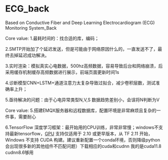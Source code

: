 # ECG_back
Based on Conductive Fiber and Deep Learning Electrocardiogram (ECG) Monitoring System_Back

Core value:
1.最耗时间的：找合适的库，编码；

2.SMTP开始加了个延迟发送，但是可能由于网络原因什么的，一直发送不了，最终去掉延迟成功解决。

3.实时渲染：模拟真实心电数据，500hz高频数据，容易导致后台和网络崩溃，后采用缓存机制缓存高频数据进行展示，前端页面更新时间1s  

4.诊断模型CNN+LSTM+通道注意力太复杂导致过拟合，减少卷积层数，测试准确率上升；

5.亟待解决的问题：由于心电异常类型N,V,S 数据趋势差别小，会误将N判断为V

Core value:
5.搭建EMQX服务器和远程数据库，配置环境是非常麻烦且复杂的一件事，需要耐心

6.TensorFlow 深度学习框架：最开始用的CPU训练，非常非常慢；windows不支持最新tensorflow，[GPU](https://so.csdn.net/so/search?q=GPU&spm=1001.2101.3001.7020) 支持仅适用于 2.10 或更早版本，从 TF 2.11 开始，Windows 不支持 CUDA 构建。建议重新配置一个conda环境，否则降级python会出现很多新的其他组件不匹配问题）下载相应的cuda和cudnn 我的是cuda11.8 cudnn8.6够用
